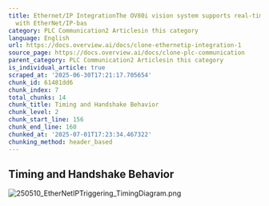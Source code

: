 ```yaml
---
title: Ethernet/IP IntegrationThe OV80i vision system supports real-time communication
  with EtherNet/IP-bas
category: PLC Communication2 Articlesin this category
language: English
url: https://docs.overview.ai/docs/clone-ethernetip-integration-1
source_page: https://docs.overview.ai/docs/clone-plc-communication
parent_category: PLC Communication2 Articlesin this category
is_individual_article: true
scraped_at: '2025-06-30T17:21:17.705654'
chunk_id: 61481dd6
chunk_index: 7
total_chunks: 14
chunk_title: Timing and Handshake Behavior
chunk_level: 2
chunk_start_line: 156
chunk_end_line: 160
chunked_at: '2025-07-01T17:23:34.467322'
chunking_method: header_based
---
```


## **Timing and Handshake Behavior**

![250510_EtherNetIPTriggering_TimingDiagram.png](https://cdn.document360.io/863daf20-40fe-49e9-9c91-e3c6cfba55d1/Images/Documentation/250510_EtherNetIPTriggering_TimingDiagram\(8\).png)

